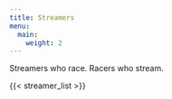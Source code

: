 ```yaml
---
title: Streamers
menu:
  main:
    weight: 2
---
```


Streamers who race. Racers who stream. 

{{< streamer_list >}}